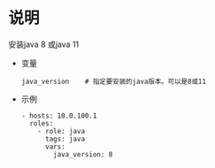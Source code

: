 # 说明

安装java 8 或java 11

* 变量
    ```text
    java_version    # 指定要安装的java版本。可以是8或11
    ```

* 示例
    ```text
    - hosts: 10.0.100.1
      roles:
        - role: java
          tags: java
          vars:
            java_version: 8
    ```